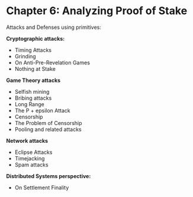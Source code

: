 # Chapter 6: Analyzing Proof of Stake

Attacks and Defenses using primitives:

**Cryptographic attacks:**
- Timing Attacks
- Grinding
-  On Anti-Pre-Revelation Games
- Nothing at Stake

**Game Theory attacks**

- Selfish mining
- Bribing attacks
- Long Range
-  The P + epsilon Attack
- Censorship
-  The Problem of Censorship
- Pooling and related attacks

**Network attacks**

- Eclipse Attacks
- Timejacking
- Spam attacks

**Distributed Systems perspective:**
-  On Settlement Finality
